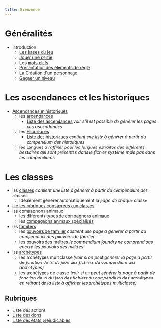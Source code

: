 ```yaml
---
title: Bienvenue
---
```

# Généralités
- [Introduction](generalites/introduction.md)
  - [Les bases du jeu](generalites/bases-du-jeu.md)
  - [Jouer une partie](generalites/jouer-une-partie.md)
  - Les [mots clefs](generalites/mots-clefs.md)
  - [Présentation des éléments de règle](generalites/presentation-des-elements-de-regle.md)
  - La [Création d'un personnage](generalites/creation-d-un-personnage.md)
  - [Gagner un niveau](generalites/gagner-un-niveau.md)

# Les ascendances et les historiques
- [Ascendances et historiques](ascendances-et-historiques/ascendances-et-historiques.md)
  - les [ascendances](ascendances-et-historiques/ascendances.md)
    - [Liste des ascendances](ascendances/index.html) *voir s'il est possible de générer les pages des ascendances*
  - les [Historiques](ascendances-et-historiques/historiques.md)
    - [Liste des historiques](historiques/index.html) *contient une liste à générer à partir du compendium des historiques*
  - les [Langues](ascendances-et-historiques/langues.md) *à raffiner pour les langues extraites des différents bestiaires qui sont présentes dans le fichier système mais pas dans les compendiums*

# Les classes
- les [classes](classes/classes.md) *contient une liste à générer à partir du compendium des classes*
  - Idéalement générer automatiquement la *page de chaque classe*
- [lire les rubriques consacrées aux classes](classes/lire-les-classes.md)
- les [compagnons animaux](classes/compagnons-animaux)
  - les différents [types de compagnons animaux](classes/types-de-compagnons-animaux.md)
  - les [compagnons animaux spécialisés](classes/compagnons-animaux-specialises.md)
- les [familiers](classes/familiers.md)
  - les [pouvoirs de familier](classes/pouvoirs-de-familiers) *contient une page à générer à partir du compendium des pouvoirs de familier*
  - les [pouvoirs des maîtres](classes/pouvoirs-des-maitres) *le compendium foundry ne comprend pas encore les pouvoirs des maîtres*
- les [archétypes](classes/archetypes.md)
  - les archétypes multiclasse *(voir si on peut générer la page à partir de fonction de tri du json des fichiers du compendium des archétypes)*
  - les archétypes de classe *(voir si on peut générer la page à partir de fonction de tri du json des fichiers du compendium des archétypes en retirant de la liste à afficher les archétypes multiclasse)*

## Rubriques
- [Liste des actions](actions/index.html)
- [Liste des dons](dons/index.html)
- [Liste des états préjudiciables](etats/index.html)
